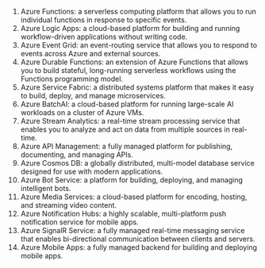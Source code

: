 1. Azure Functions: a serverless computing platform that allows you to run individual functions in response to specific events.
2. Azure Logic Apps: a cloud-based platform for building and running workflow-driven applications without writing code.
3. Azure Event Grid: an event-routing service that allows you to respond to events across Azure and external sources.
4. Azure Durable Functions: an extension of Azure Functions that allows you to build stateful, long-running serverless workflows using the Functions programming model.
5. Azure Service Fabric: a distributed systems platform that makes it easy to build, deploy, and manage microservices.
6. Azure BatchAI: a cloud-based platform for running large-scale AI workloads on a cluster of Azure VMs.
7. Azure Stream Analytics: a real-time stream processing service that enables you to analyze and act on data from multiple sources in real-time.
8. Azure API Management: a fully managed platform for publishing, documenting, and managing APIs.
9. Azure Cosmos DB: a globally distributed, multi-model database service designed for use with modern applications.
10. Azure Bot Service: a platform for building, deploying, and managing intelligent bots.
11. Azure Media Services: a cloud-based platform for encoding, hosting, and streaming video content.
12. Azure Notification Hubs: a highly scalable, multi-platform push notification service for mobile apps.
13. Azure SignalR Service: a fully managed real-time messaging service that enables bi-directional communication between clients and servers.
14. Azure Mobile Apps: a fully managed backend for building and deploying mobile apps.
